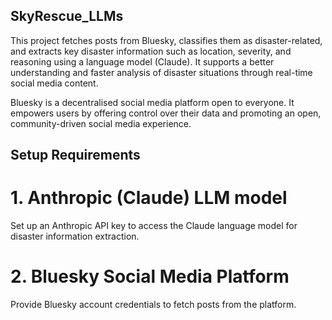 ## SkyRescue_LLMs

This project fetches posts from Bluesky, classifies them as disaster-related, and extracts key disaster information such as location, severity, and reasoning using a language model (Claude).
It supports a better understanding and faster analysis of disaster situations through real-time social media content.

Bluesky is a decentralised social media platform open to everyone.
It empowers users by offering control over their data and promoting an open, community-driven social media experience.

## Setup Requirements

# 1. Anthropic (Claude) LLM model
Set up an Anthropic API key to access the Claude language model for disaster information extraction.

# 2. Bluesky Social Media Platform
Provide Bluesky account credentials to fetch posts from the platform.

